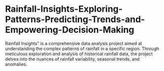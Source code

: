 # Rainfall-Insights-Exploring-Patterns-Predicting-Trends-and-Empowering-Decision-Making
Rainfall Insights" is a comprehensive data analysis project aimed at understanding the complex patterns of rainfall in a specific region. Through meticulous exploration and analysis of historical rainfall data, the project delves into the nuances of rainfall variability, seasonal trends, and anomalies.
